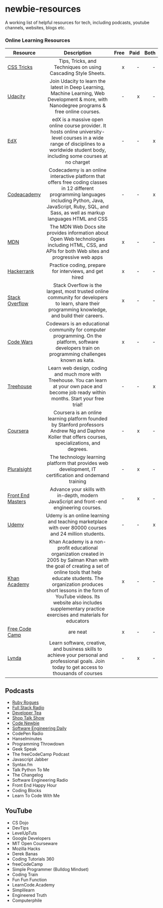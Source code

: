# newbie-resources
A working list of helpful resources for tech, including podcasts, youtube channels, websites, blogs etc.


### Online Learning Resources
| Resource      | Description   | Free  | Paid      |Both       
| ------------- |:-------------:| -----:| -----:| -----:|
| [CSS Tricks](https://css-tricks.com/)   | Tips, Tricks, and Techniques on using Cascading Style Sheets. | x | - | - |
| [Udacity](https://www.udacity.com/)     | Join Udacity to learn the latest in Deep Learning, Machine Learning, Web Development & more, with Nanodegree programs & free online courses.      |   - |   x | - |
| [EdX](https://www.edx.org/) | edX is a massive open online course provider. It hosts online university-level courses in a wide range of disciplines to a worldwide student body, including some courses at no charget     |  -   |  -  | x |
| [Codeacademy](https://www.codecademy.com/) | Codecademy is an online interactive platform that offers free coding classes in 12 different programming languages including Python, Java, JavaScript, Ruby, SQL, and Sass, as well as markup languages HTML and CSS      |    - |   - | x |
| [MDN](https://developer.mozilla.org/) | The MDN Web Docs site provides information about Open Web technologies including HTML, CSS, and APIs for both Web sites and progressive web apps     |    x|   - | - |
| [Hackerrank](https://www.hackerrank.com/) | Practice coding, prepare for interviews, and get hired     |    x | -  | - |
| [Stack Overflow](https://stackoverflow.com/) | Stack Overflow is the largest, most trusted online community for developers to learn, share​ ​their programming ​knowledge, and build their careers.    |    x |   - | - |
| [Code Wars](https://www.codewars.com/) | Codewars is an educational community for computer programming. On the platform, software developers train on programming challenges known as kata.     |    x |   - | - |
| [Treehouse](https://teamtreehouse.com/) | Learn web design, coding and much more with Treehouse. You can learn at your own pace and become job ready within months. Start your free trial!     |    -|   - | x |
| [Coursera](www.coursera.org/) | Coursera is an online learning platform founded by Stanford professors Andrew Ng and Daphne Koller that offers courses, specializations, and degrees.      |    - |   x | - |
| [Pluralsight](https://www.pluralsight.com/) | The technology learning platform that provides web development, IT certification and ondemand training       |    - |   x | - |
|[Front End Masters](https://frontendmasters.com/) | Advance your skills with in-depth, modern JavaScript and front-end engineering courses.      |    - |   x | -|
| [Udemy](https://www.udemy.com/) | Udemy is an online learning and teaching marketplace with over 80000 courses and 24 million students.       |    - |   - | x |
| [Khan Academy](https://www.khanacademy.org/)| Khan Academy is a non-profit educational organization created in 2005 by Salman Khan with the goal of creating a set of online tools that help educate students. The organization produces short lessons in the form of YouTube videos. Its website also includes supplementary practice exercises and materials for educators      |    x |   -| -|
| [Free Code Camp](https://www.freecodecamp.org/) | are neat      |    x |  -| - |
| [Lynda](https://www.lynda.com/) | Learn software, creative, and business skills to achieve your personal and professional goals. Join today to get access to thousands of courses      |    -|   x|- |


## Podcasts
* [Ruby Rogues](https://itunes.apple.com/us/podcast/ruby-rogues/id705335155?mt=2)
* [Full Stack Radio](https://itunes.apple.com/us/podcast/full-stack-radio/id931714873?mt=2)
* [Developer Tea](https://itunes.apple.com/us/podcast/developer-tea/id955596067?mt=2)
* [Shop Talk Show](https://itunes.apple.com/us/podcast/shoptalk/id493890455?mt=2)
* [Code Newbie](https://itunes.apple.com/us/podcast/codenewbie/id919219256?mt=2)
* [Software Engineering Daily](https://itunes.apple.com/us/podcast/software-engineering-daily/id1019576853?mt=2)
* CodePen Radio
* Hanselminutes
* Programming Throwdown
* Geek Speak
* The freeCodeCamp Podcast
* Javascript Jabber
* Syntax.fm
* Talk Python To Me
* The Changelog
* Software Engineering Radio
* Front End Happy Hour
* Coding Blocks
* Learn To Code With Me


## YouTube

* CS Dojo
* DevTips
* LevelUpTuts
* Google Developers
* MIT Open Courseware
* Mozilla Hacks
* Derek Banas
* Coding Tutorials 360
* freeCodeCamp
* Simple Programmer (Bulldog Mindset)
* Coding Train
* Fun Fun Function
* LearnCode.Academy
* Simplilearn
* Engineered Truth
* Computerphile
